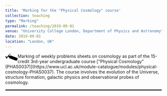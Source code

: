 ```yaml
---
title: 'Marking for the "Physical Cosmology" course'
collection: teaching
type: "Marking"
permalink: /teaching/2019-09-01
venue: "University College London, Department of Physics and Astronomy"
date: 2019-09-01
location: "London, UK"
---
```


<img align="left" src="../images/marking.png" width="40px">
Marking of weekly problems sheets on cosmology as part of the 15-credit 3rd-year undergraduate course ["Physical Cosmology" (PHAS0037)](https://www.ucl.ac.uk/module-catalogue/modules/physical-cosmology-PHAS0037). The course involves the evolution of the Universe, structure formation, galactic physics and observational probes of cosmology.

<hr style="border:2px solid gray">